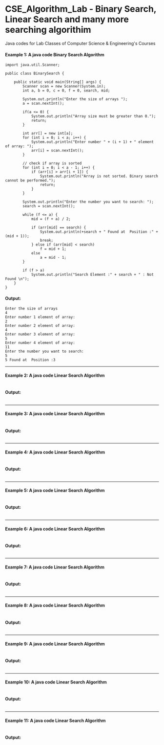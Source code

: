 # CSE_Algorithm_Lab - Binary Search, Linear Search and many more searching algorithim
Java codes for Lab Classes of Computer Science &amp; Engineering's Courses<br>
#### Example 1: A java code Binary Search Algorithm 

```
import java.util.Scanner;

public class BinarySearch {

    public static void main(String[] args) {
        Scanner scan = new Scanner(System.in);
        int a, b = 0, c = 0, f = 0, search, mid;

        System.out.println("Enter the size of arrays ");
        a = scan.nextInt();

        if(a <= 0) {
            System.out.println("Array size must be greater than 0.");
            return;
        }

        int arr[] = new int[a];
        for (int i = 0; i < a; i++) {
            System.out.println("Enter number " + (i + 1) + " element of array: ");
            arr[i] = scan.nextInt();
        }

        // check if array is sorted
        for (int i = 0; i < a - 1; i++) {
            if (arr[i] > arr[i + 1]) {
                System.out.println("Array is not sorted. Binary search cannot be performed.");
                return;
            }
        }

        System.out.println("Enter the number you want to search: ");
        search = scan.nextInt();

        while (f <= a) {
            mid = (f + a) / 2;

            if (arr[mid] == search) {
                System.out.println(+search + " Found at  Position :" + (mid + 1));
                break;
            } else if (arr[mid] < search)
                f = mid + 1;
            else
                a = mid - 1;
        }

        if (f > a)
            System.out.println("Search Element :" + search + " : Not Found \n");
    }
}

```

#### Output: 
```
Enter the size of arrays 
4
Enter number 1 element of array: 
2
Enter number 2 element of array: 
4
Enter number 3 element of array: 
5
Enter number 4 element of array: 
11
Enter the number you want to search: 
5
5 Found at  Position :3
```
***
#### Example 2: A java code Linear Search Algorithm 

```
```

#### Output: 
```
```
***
#### Example 3: A java code Linear Search Algorithm 

```
```

#### Output: 
```
```
***
#### Example 4: A java code Linear Search Algorithm 

```
```

#### Output: 
```
```
***
#### Example 5: A java code Linear Search Algorithm 

```
```

#### Output: 
```
```
***
#### Example 6: A java code Linear Search Algorithm 

```
```

#### Output: 
```
```
***
#### Example 7: A java code Linear Search Algorithm 

```
```

#### Output: 
```
```
***
#### Example 8: A java code Linear Search Algorithm 

```
```

#### Output: 
```
```
***
#### Example 9: A java code Linear Search Algorithm 

```
```

#### Output: 
```
```
***
#### Example 10: A java code Linear Search Algorithm 

```
```

#### Output: 
```
```
***
#### Example 11: A java code Linear Search Algorithm 

```
```

#### Output: 
```
```
